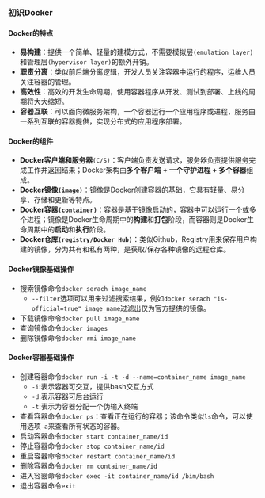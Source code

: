 ### 初识Docker

#### Docker的特点

* **易构建**：提供一个简单、轻量的建模方式，不需要模拟层`(emulation layer)`和管理层`(hypervisor layer)`的额外开销。
* **职责分离**：类似前后端分离逻辑，开发人员关注容器中运行的程序，运维人员关注容器的管理。
* **高效性**：高效的开发生命周期，使用容器程序从开发、测试到部署、上线的周期将大大缩短。
* **容器互联**：可以面向微服务架构，一个容器运行一个应用程序或进程，服务由一系列互联的容器提供，实现分布式的应用程序部署。

#### Docker的组件

* **Docker客户端和服务器**`(C/S)`：客户端负责发送请求，服务器负责提供服务完成工作并返回结果；Docker架构由**多个客户端 + 一个守护进程 + 多个容器**组成。
* **Docker镜像`(image)`**：镜像是Docker创建容器的基础，它具有轻量、易分享、存储和更新等特点。
* **Docker容器`(container)`**：容器是基于镜像启动的，容器中可以运行一个或多个进程；镜像是Docker生命周期中的**构建**和**打包**阶段，而容器则是Docker生命周期中的**启动**和**执行**阶段。
* **Docker仓库`(registry/Docker Hub)`**：类似Github，Registry用来保存用户构建的镜像，分为共有和私有两种，是获取/保存各种镜像的远程仓库。

#### Docker镜像基础操作

* 搜索镜像命令`docker serach image_name`
  * `--filter`选项可以用来过滤搜索结果，例如`docker serach "is-official=true" image_name`过滤出仅为官方提供的镜像。
* 下载镜像命令`docker pull image_name`
* 查询镜像命令`docker images`
* 删除镜像命令`docker rmi image_name`

#### Docker容器基础操作

* 创建容器命令`docker run -i -t -d --name=container_name image_name`
  * `-i`:表示容器可交互，提供bash交互方式
  * `-d`:表示容器可后台运行
  * `-t`:表示为容器分配一个伪输入终端
* 查看容器命令`docker ps`：查看正在运行的容器；该命令类似`ls`命令，可以使用选项`-a`来查看所有状态的容器。
* 启动容器命令`docker start container_name/id`
* 停止容器命令`docker stop container_name/id`
* 重启容器命令`docker restart container_name/id`
* 删除容器命令`docker rm container_name/id`
* 进入容器命令`docker exec -it container_name/id /bim/bash`
* 退出容器命令`exit`


